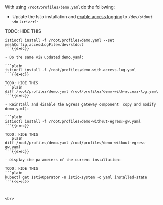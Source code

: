 
With using `/root/profiles/demo.yaml` do the following:

- Update the Istio installation and [enable access logging](https://istio.io/latest/docs/tasks/observability/logs/access-log/) to `/dev/stdout` via `istioctl`:

TODO: HIDE THIS
```plain
istioctl install -f /root/profiles/demo.yaml --set meshConfig.accessLogFile=/dev/stdout
```{{exec}}

- Do the same via updated demo.yaml:

```plain
istioctl install -f /root/profiles/demo-with-access-log.yaml
```{{exec}}

TODO: HIDE THIS
```plain
diff /root/profiles/demo.yaml /root/profiles/demo-with-access-log.yaml
```{{exec}}

- Reinstall and disable the Egress gateway component (copy and modify demo.yaml):

```plain
istioctl install -f /root/profiles/demo-without-egress-gw.yaml
```{{exec}}

TODO: HIDE THIS
```plain
diff /root/profiles/demo.yaml /root/profiles/demo-without-egress-gw.yaml
```{{exec}}

- Display the parameters of the current installation:

TODO: HIDE THIS
```plain
kubectl get IstioOperator -n istio-system -o yaml installed-state
```{{exec}}



<br>
